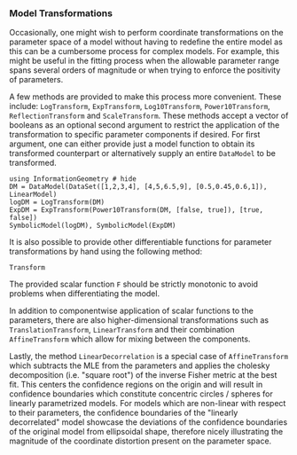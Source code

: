 

### Model Transformations

Occasionally, one might wish to perform coordinate transformations on the parameter space of a model without having to redefine the entire model as this can be a cumbersome process for complex models. For example, this might be useful in the fitting process when the allowable parameter range spans several orders of magnitude or when trying to enforce the positivity of parameters.

A few methods are provided to make this process more convenient. These include: `LogTransform`, `ExpTransform`, `Log10Transform`, `Power10Transform`, `ReflectionTransform` and `ScaleTransform`.
These methods accept a vector of booleans as an optional second argument to restrict the application of the transformation to specific parameter components if desired.
For first argument, one can either provide just a model function to obtain its transformed counterpart or alternatively supply an entire `DataModel` to be transformed.

```@example 5
using InformationGeometry # hide
DM = DataModel(DataSet([1,2,3,4], [4,5,6.5,9], [0.5,0.45,0.6,1]), LinearModel)
logDM = LogTransform(DM)
ExpDM = ExpTransform(Power10Transform(DM, [false, true]), [true, false])
SymbolicModel(logDM), SymbolicModel(ExpDM)
```

It is also possible to provide other differentiable functions for parameter transformations by hand using the following method:
```@docs
Transform
```
The provided scalar function `F` should be strictly monotonic to avoid problems when differentiating the model.

In addition to componentwise application of scalar functions to the parameters, there are also higher-dimensional transformations such as `TranslationTransform`, `LinearTransform` and their combination `AffineTransform` which allow for mixing between the components.

Lastly, the method `LinearDecorrelation` is a special case of `AffineTransform` which subtracts the MLE from the parameters and applies the cholesky decomposition (i.e. "square root") of the inverse Fisher metric at the best fit. This centers the confidence regions on the origin and will result in confidence boundaries which constitute concentric circles / spheres for linearly parametrized models. For models which are non-linear with respect to their parameters, the confidence boundaries of the "linearly decorrelated" model showcase the deviations of the confidence boundaries of the original model from ellipsoidal shape, therefore nicely illustrating the magnitude of the coordinate distortion present on the parameter space.
